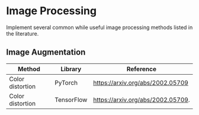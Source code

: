# Image Processing
Implement several common while useful image processing methods listed in the literature.

## Image Augmentation

Method           |Library                 |Reference                           |
---------------- |------------------------|------------------------------------|
Color distortion |PyTorch                 |https://arxiv.org/abs/2002.05709    |
Color distortion |TensorFlow              |https://arxiv.org/abs/2002.05709.   |
